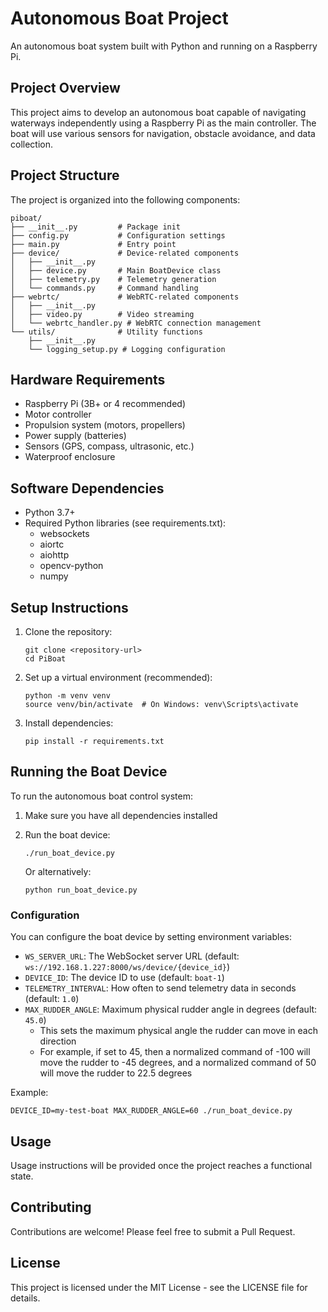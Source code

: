# Autonomous Boat Project 

An autonomous boat system built with Python and running on a Raspberry Pi.

## Project Overview

This project aims to develop an autonomous boat capable of navigating waterways independently using a Raspberry Pi as the main controller. The boat will use various sensors for navigation, obstacle avoidance, and data collection.

## Project Structure

The project is organized into the following components:

```
piboat/
├── __init__.py         # Package init
├── config.py           # Configuration settings
├── main.py             # Entry point
├── device/             # Device-related components
│   ├── __init__.py
│   ├── device.py       # Main BoatDevice class
│   ├── telemetry.py    # Telemetry generation
│   └── commands.py     # Command handling
├── webrtc/             # WebRTC-related components
│   ├── __init__.py
│   ├── video.py        # Video streaming
│   └── webrtc_handler.py # WebRTC connection management
└── utils/              # Utility functions
    ├── __init__.py
    └── logging_setup.py # Logging configuration
```

## Hardware Requirements

- Raspberry Pi (3B+ or 4 recommended)
- Motor controller
- Propulsion system (motors, propellers)
- Power supply (batteries)
- Sensors (GPS, compass, ultrasonic, etc.)
- Waterproof enclosure

## Software Dependencies

- Python 3.7+
- Required Python libraries (see requirements.txt):
  - websockets
  - aiortc
  - aiohttp
  - opencv-python
  - numpy

## Setup Instructions

1. Clone the repository:
   ```
   git clone <repository-url>
   cd PiBoat
   ```

2. Set up a virtual environment (recommended):
   ```
   python -m venv venv
   source venv/bin/activate  # On Windows: venv\Scripts\activate
   ```

3. Install dependencies:
   ```
   pip install -r requirements.txt
   ```

## Running the Boat Device

To run the autonomous boat control system:

1. Make sure you have all dependencies installed
2. Run the boat device:
   ```
   ./run_boat_device.py
   ```
   
   Or alternatively:
   ```
   python run_boat_device.py
   ```

### Configuration

You can configure the boat device by setting environment variables:

- `WS_SERVER_URL`: The WebSocket server URL (default: `ws://192.168.1.227:8000/ws/device/{device_id}`)
- `DEVICE_ID`: The device ID to use (default: `boat-1`)
- `TELEMETRY_INTERVAL`: How often to send telemetry data in seconds (default: `1.0`)
- `MAX_RUDDER_ANGLE`: Maximum physical rudder angle in degrees (default: `45.0`)
  - This sets the maximum physical angle the rudder can move in each direction
  - For example, if set to 45, then a normalized command of -100 will move the rudder to -45 degrees,
    and a normalized command of 50 will move the rudder to 22.5 degrees

Example:
```
DEVICE_ID=my-test-boat MAX_RUDDER_ANGLE=60 ./run_boat_device.py
```

## Usage

Usage instructions will be provided once the project reaches a functional state.

## Contributing

Contributions are welcome! Please feel free to submit a Pull Request.

## License

This project is licensed under the MIT License - see the LICENSE file for details. 